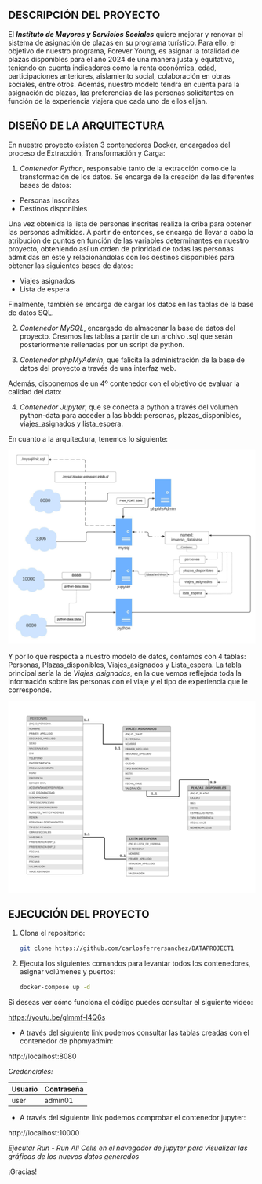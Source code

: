 ## DESCRIPCIÓN DEL PROYECTO

El **_Instituto de Mayores y Servicios Sociales_** quiere mejorar y renovar el sistema de asignación de plazas en su programa turístico. Para ello, el objetivo de nuestro programa, Forever Young, es asignar la totalidad de plazas disponibles para el año 2024 de una manera justa y equitativa, teniendo en cuenta indicadores como la renta económica, edad, participaciones anteriores, aislamiento social, colaboración en obras sociales, entre otros. Además, nuestro modelo tendrá en cuenta para la asignación de plazas, las preferencias de las personas solicitantes en función de la experiencia viajera que cada uno de ellos elijan. 

## DISEÑO DE LA ARQUITECTURA

En nuestro proyecto existen 3 contenedores Docker, encargados del proceso de Extracción, Transformación y Carga:

1. *Contenedor Python*, responsable tanto de la extracción como de la transformación de los datos. Se encarga de la creación de las diferentes bases de datos: 
   
  - Personas Inscritas
  - Destinos disponibles

Una vez obtenida la lista de personas inscritas realiza la criba para obtener las personas admitidas. A partir de entonces, se encarga de llevar a cabo la atribución de puntos en función de las variables determinantes en nuestro proyecto, obteniendo así un orden de prioridad de todas las personas admitidas en éste y relacionándolas con los destinos disponibles para obtener las siguientes bases de datos:

   - Viajes asignados
   - Lista de espera

Finalmente, también se encarga de cargar los datos en las tablas de la base de datos SQL.

2. *Contenedor MySQL*, encargado de almacenar la base de datos del proyecto. Creamos las tablas a partir de un archivo .sql que serán posteriormente rellenadas por un script de python.
   
3. *Contenedor phpMyAdmin*, que falicita la administración de la base de datos del proyecto a través de una interfaz web.

Además, disponemos de un 4º contenedor con el objetivo de evaluar la calidad del dato:

4. *Contenedor Jupyter*, que se conecta a python a través del volumen python-data para acceder a las bbdd: personas, plazas_disponibles, viajes_asignados y lista_espera. 

En cuanto a la arquitectura, tenemos lo siguiente:

![Texto alternativo](/images/diagram.jpeg)

Y por lo que respecta a nuestro modelo de datos, contamos con 4 tablas: Personas, Plazas_disponibles, Viajes_asignados y Lista_espera. La tabla principal sería la de *Viajes_asignados*, en la que vemos reflejada toda la información sobre las personas con el viaje y el tipo de experiencia que le corresponde.

![Texto alternativo](images/modelo_datos.jpeg)

## EJECUCIÓN DEL PROYECTO

1. Clona el repositorio: 
   
   ```bash
   git clone https://github.com/carlosferrersanchez/DATAPROJECT1
   
2. Ejecuta los siguientes comandos para levantar todos los contenedores, asignar volúmenes y puertos:
   
   ```bash
   docker-compose up -d

Si deseas ver cómo funciona el código puedes consultar el siguiente vídeo:

https://youtu.be/glmmf-I4Q6s

- A través del siguiente link podemos consultar las tablas creadas con el contenedor de phpmyadmin:

http://localhost:8080

*Credenciales:*

| Usuario     | Contraseña     |
|-------------|----------------|
|     user    |    admin01     |


- A través del siguiente link podemos comprobar el contenedor jupyter:

http://localhost:10000

*Ejecutar Run - Run All Cells en el navegador de jupyter para visualizar las gráficas de los nuevos datos generados*


¡Gracias!




